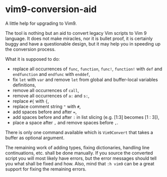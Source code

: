 # vim9-conversion-aid

A little help for upgrading to Vim9.

The tool is nothing but an aid to convert legacy Vim scripts to Vim 9
language. It does not make miracles, nor it is bullet proof, it is certainly
buggy and have a questionable design, but it may help you in speeding up the
conversion process.

What it is supposed to do:

* replace all occurrences of `func`, `function`, `func!`, `function!` with
  `def` and `endfunction` and `endfunc` with `enddef`,
* fix `let` with `var` and remove `let` from global and buffer-local variables
  definitions,
* remove all occurrences of `call`,
* remove all occurrences of `a:` and `s:`,
* replace `#{` with `{`,
* replace comment string `"` with `#`,
* add spaces before and after `=`,
* add spaces before and after `:` in list slicing (e.g. [1:3] becomes [1 :
  3]),
* place a space after `,` and remove spaces before `,`.

There is only one command available which is `Vim9Convert` that takes a buffer
as optional argument.

The remaining work of adding types, fixing dictionaries, handling line
continuations, etc. shall be done manually. If you source the converted script
you will most likely have errors, but the error messages should tell you what
shall be fixed and how. Also, mind that `:h vim9` can be a great support for
fixing the remaining errors.

